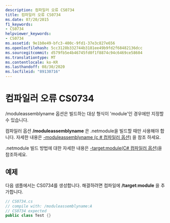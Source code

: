 ```yaml
---
description: 컴파일러 오류 CS0734
title: 컴파일러 오류 CS0734
ms.date: 07/20/2015
f1_keywords:
- CS0734
helpviewer_keywords:
- CS0734
ms.assetid: 9e1b0e49-bfc3-400c-9fd1-37e3c827e656
ms.openlocfilehash: 5cc3128b332744b3181ee49b9fd2f68482136dcc
ms.sourcegitcommit: d579fb5e4b46745fd0f1f8874c94c6469ce58604
ms.translationtype: MT
ms.contentlocale: ko-KR
ms.lasthandoff: 08/30/2020
ms.locfileid: "89130716"
---
```

# <a name="compiler-error-cs0734"></a>컴파일러 오류 CS0734
/moduleassemblyname 옵션은 빌드하는 대상 형식이 'module'인 경우에만 지정할 수 있습니다.  
  
 컴파일러 옵션 **/moduleassemblyname** 은 .netmodule을 빌드할 때만 사용해야 합니다. 자세한 내용은 [-moduleassemblyname (c # 컴파일러 옵션)](../language-reference/compiler-options/moduleassemblyname-compiler-option.md) 을 참조 하세요.  
  
 .netmodule 빌드 방법에 대한 자세한 내용은 [-target:module(C# 컴파일러 옵션)](../language-reference/compiler-options/target-module-compiler-option.md)을 참조하세요.  
  
## <a name="example"></a>예제  
 다음 샘플에서는 CS0734를 생성합니다. 해결하려면 컴파일에 **/target:module** 을 추가합니다.  
  
```csharp  
// CS0734.cs  
// compile with: /moduleassemblyname:A  
// CS0734 expected  
public class Test {}  
```
